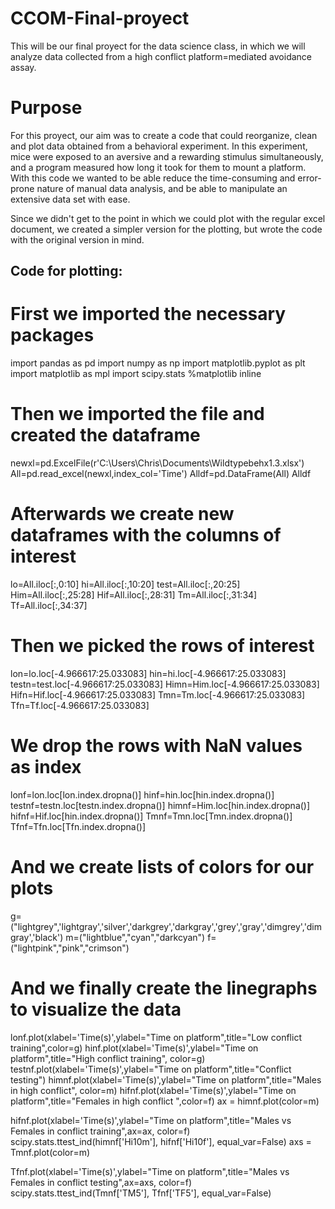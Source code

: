 # CCOM-Final-proyect
This will be our final proyect for the data science class, in which we will analyze data collected from a high conflict platform=mediated avoidance assay.

# Purpose
For this proyect, our aim was to create a code that could reorganize, clean and plot data obtained from a behavioral experiment. In this experiment, mice were exposed to an aversive and a rewarding stimulus simultaneously, and a program measured how long it took for them to mount a platform. With this code we wanted to be able reduce the time-consuming and error-prone nature of manual data analysis, and be able to manipulate an extensive data set with ease.

Since we didn't get to the point in which we could plot with the regular excel document, we created a simpler version for the plotting, but wrote the code with the original version in mind. 

## Code for plotting:
# First we imported the necessary packages
import pandas as pd
import numpy as np
import matplotlib.pyplot as plt
import matplotlib as mpl
import scipy.stats
%matplotlib inline

# Then we imported the file and created the dataframe
newxl=pd.ExcelFile(r'C:\Users\Chris\Documents\Wildtypebehx1.3.xlsx')
All=pd.read_excel(newxl,index_col='Time')
Alldf=pd.DataFrame(All)
Alldf

# Afterwards we create new dataframes with the columns of interest
lo=All.iloc[:,0:10]
hi=All.iloc[:,10:20]
test=All.iloc[:,20:25]
Him=All.iloc[:,25:28]
Hif=All.iloc[:,28:31]
Tm=All.iloc[:,31:34]
Tf=All.iloc[:,34:37]

# Then we picked the rows of interest
lon=lo.loc[-4.966617:25.033083]
hin=hi.loc[-4.966617:25.033083]
testn=test.loc[-4.966617:25.033083]
Himn=Him.loc[-4.966617:25.033083]
Hifn=Hif.loc[-4.966617:25.033083]
Tmn=Tm.loc[-4.966617:25.033083]
Tfn=Tf.loc[-4.966617:25.033083]

# We drop the rows with NaN values as index
lonf=lon.loc[lon.index.dropna()]
hinf=hin.loc[hin.index.dropna()]
testnf=testn.loc[testn.index.dropna()]
himnf=Him.loc[hin.index.dropna()]
hifnf=Hif.loc[hin.index.dropna()]
Tmnf=Tmn.loc[Tmn.index.dropna()]
Tfnf=Tfn.loc[Tfn.index.dropna()]

# And we create lists of colors for our plots
g=("lightgrey",'lightgray','silver','darkgrey','darkgray','grey','gray','dimgrey','dimgray','black')
m=("lightblue","cyan","darkcyan")
f=("lightpink","pink","crimson")

# And we finally create the linegraphs to visualize the data
lonf.plot(xlabel='Time(s)',ylabel="Time on platform",title="Low conflict training",color=g)
hinf.plot(xlabel='Time(s)',ylabel="Time on platform",title="High conflict training", color=g)
testnf.plot(xlabel='Time(s)',ylabel="Time on platform",title="Conflict testing")
himnf.plot(xlabel='Time(s)',ylabel="Time on platform",title="Males in high conflict", color=m)
hifnf.plot(xlabel='Time(s)',ylabel="Time on platform",title="Females in high conflict ",color=f)
ax = himnf.plot(color=m)

hifnf.plot(xlabel='Time(s)',ylabel="Time on platform",title="Males vs Females in conflict training",ax=ax, color=f)
scipy.stats.ttest_ind(himnf['Hi10m'], hifnf['Hi10f'], equal_var=False)
axs = Tmnf.plot(color=m)

Tfnf.plot(xlabel='Time(s)',ylabel="Time on platform",title="Males vs Females in conflict testing",ax=axs, color=f)
scipy.stats.ttest_ind(Tmnf['TM5'], Tfnf['TF5'], equal_var=False)
